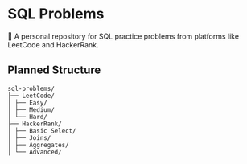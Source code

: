# SQL Problems 

🧩 A personal repository for SQL practice problems from platforms like LeetCode and HackerRank.

## Planned Structure

```
sql-problems/
├── LeetCode/
│ ├── Easy/
│ ├── Medium/
│ └── Hard/
├── HackerRank/
│ ├── Basic Select/
│ ├── Joins/
│ ├── Aggregates/
│ └── Advanced/
```
